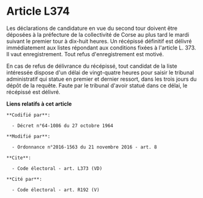 # Article L374

Les déclarations de candidature en vue du second tour doivent être déposées à la préfecture de la collectivité de Corse au
plus tard le mardi suivant le premier tour à dix-huit heures. Un récépissé définitif est délivré immédiatement aux listes
répondant aux conditions fixées à l'article L. 373. Il vaut enregistrement. Tout refus d'enregistrement est motivé. 

En cas de refus de délivrance du récépissé, tout candidat de la liste intéressée dispose d'un délai de vingt-quatre heures
pour saisir le tribunal administratif qui statue en premier et dernier ressort, dans les trois jours du dépôt de la requête.
Faute par le tribunal d'avoir statué dans ce délai, le récépissé est délivré.

**Liens relatifs à cet article**

	**Codifié par**:

	  - Décret n°64-1086 du 27 octobre 1964

	**Modifié par**:

	  - Ordonnance n°2016-1563 du 21 novembre 2016 - art. 8

	**Cite**:

	  - Code électoral - art. L373 (VD)

	**Cité par**:

	  - Code électoral - art. R192 (V)
